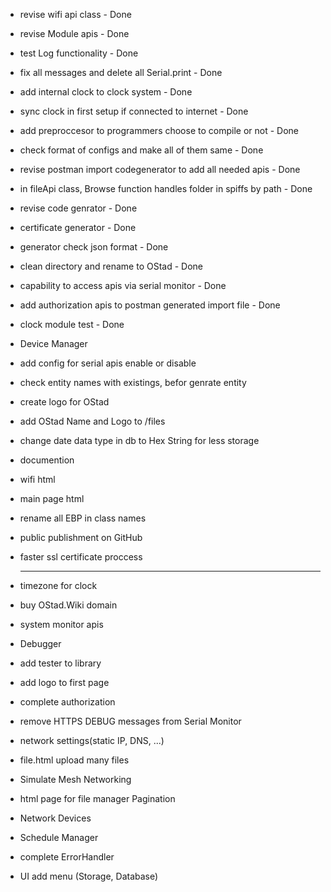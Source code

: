 - revise wifi api class - Done
- revise Module apis - Done 
- test Log functionality - Done
- fix all messages and delete all Serial.print - Done
- add internal clock to clock system - Done
- sync clock in first setup if connected to internet - Done
- add preproccesor to programmers choose to compile or not - Done
- check format of configs and make all of them same - Done
- revise postman import codegenerator to add all needed apis - Done
- in fileApi class, Browse function handles folder in spiffs by path - Done
- revise code genrator - Done
- certificate generator - Done
- generator check json format - Done
- clean directory and rename to OStad - Done
- capability to access apis via serial monitor - Done
- add authorization apis to postman generated import file - Done
- clock module test - Done
- Device Manager
- add config for serial apis enable or disable
- check entity names with existings, befor genrate entity
- create logo for OStad 
- add OStad Name and Logo to /files
- change date data type in db to Hex String for less storage
- documention
- wifi html
- main page html
- rename all EBP in class names
- public publishment on GitHub 
- faster ssl certificate proccess

     *************************************************************************
- timezone for clock
- buy OStad.Wiki domain 
- system monitor apis
- Debugger
- add tester to library
- add logo to first page
- complete authorization
- remove HTTPS DEBUG messages from Serial Monitor
- network settings(static IP, DNS, ...)
- file.html upload many files
- Simulate Mesh Networking            
- html page for file manager Pagination
- Network Devices
- Schedule Manager
- complete ErrorHandler

- UI add menu (Storage, Database)
